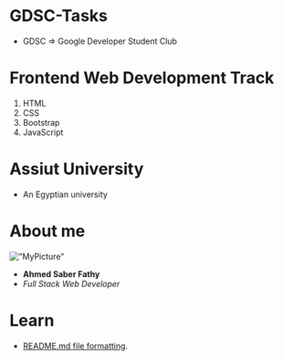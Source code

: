 # GDSC-Tasks
- GDSC => Google Developer Student Club
# Frontend Web Development Track
1. HTML
2. CSS
3. Bootstrap
4. JavaScript
# Assiut University
- An Egyptian university
# About me
!["MyPicture"]("https://drive.google.com/uc?id=1LerskcCbdpHcbnCKzKUoW0AcqtuRJoj5&export=download")

- **Ahmed Saber Fathy**
- *Full Stack Web Developer*
# Learn
- [README.md file formatting](https://www.markdownguide.org/basic-syntax/).
